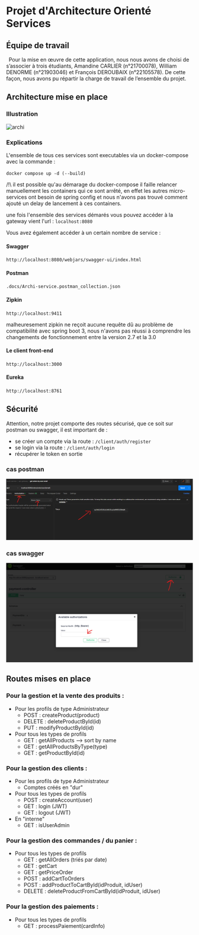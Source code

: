 # Projet d'Architecture Orienté Services

## Équipe de travail

&ensp;Pour la mise en œuvre de cette application, nous nous avons de choisi de s’associer à trois étudiants, Amandine CARLIER (n°21700078), William DENORME (n°21903046) et François DEROUBAIX (n°22105578). De cette façon, nous avons pu répartir la charge de travail de l’ensemble du projet.

## Architecture mise en place

### Illustration

![archi](https://user-images.githubusercontent.com/74269323/235193335-c15f9c81-1a81-4f6b-876b-9286c267c922.png)

### Explications

L'ensemble de tous ces services sont executables via un docker-compose avec la commande : 

`docker compose up -d (--build)`

/!\ il est possible qu'au démarage du docker-compose il faille relancer manuellement les containers qui ce sont arrêté, 
en effet les autres micro-services ont besoin de spring config et nous n'avons pas trouvé comment ajouté un delay de lancement à ces containers.

une fois l'ensemble des services démarés vous pouvez accéder à la gateway vient l'url : 
`localhost:8080`

Vous avez également accéder à un certain nombre de service : 

#### Swagger
`http://localhost:8080/webjars/swagger-ui/index.html`

#### Postman
`.docs/Archi-service.postman_collection.json`

#### Zipkin
`http://localhost:9411`

malheuresement zipkin ne reçoit aucune requête dû au problème de compatibilité avec spring boot 3, nous n'avons pas réussi à comprendre les changements de fonctionnement entre la version 2.7 et la 3.0

#### Le client front-end
`http://localhost:3000`

#### Eureka
`http://localhost:8761`

## Sécurité

Attention, notre projet comporte des routes sécurisé, que ce soit sur postman ou swagger, il est important de :
- se créer un compte via la route : `/client/auth/register` 
- se login via la route : `/client/auth/login`
- récupérer le token en sortie

### cas postman
![postman](docs/img/postman.png)

### cas swagger
![swagger](docs/img/swagger.png)

## Routes mises en place

### Pour la gestion et la vente des produits :
* Pour les profils de type Administrateur
  * POST : createProduct(product)
  * DELETE : deleteProductById(id)
  * PUT : modifyProductById(id)
* Pour tous les types de profils
  * GET : getAllProducts --> sort by name
  * GET : getAllProductsByType(type)
  * GET : getProductById(id)

### Pour la gestion des clients :
* Pour les profils de type Administrateur
  * Comptes créés en "dur"
* Pour tous les types de profils
  * POST : createAccount(user)
  * GET : login (JWT)
  * GET : logout (JWT)
* En "interne"
  * GET : isUserAdmin

### Pour la gestion des commandes / du panier :
* Pour tous les types de profils
  * GET : getAllOrders (triés par date)
  * GET : getCart
  * GET : getPriceOrder
  * POST : addCartToOrders
  * POST : addProductToCartById(idProduit, idUser)
  * DELETE : deleteProductFromCartById(idProduit, idUser)

### Pour la gestion des paiements :
* Pour tous les types de profils
  * GET : processPaiement(cardInfo)
